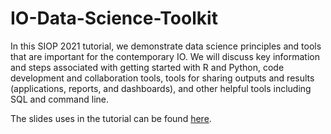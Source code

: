 # IO-Data-Science-Toolkit
In this SIOP 2021 tutorial, we demonstrate data science principles and tools that are important for the contemporary IO. We will discuss key information and steps associated with getting started with R and Python, code development and collaboration tools, tools for sharing outputs and results (applications, reports, and dashboards), and other helpful tools including SQL and command line.

The slides uses in the tutorial can be found [here](https://docs.google.com/presentation/d/e/2PACX-1vSEbzinAsRXfqg35FOcIC9qBOcysspnXHnqWs3t_wqNfXENL12cW-99IwqPpxl7bH5y9ZIYP9IOMthb/pub?start=false&loop=false&delayms=60000&slide=id.g7eccc3b88b_1_0).
